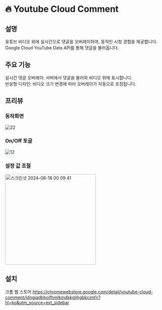 # 🔥 Youtube Cloud Comment 

## 설명
유튜브 비디오 위에 실시간으로 댓글을 오버레이하여, 동적인 시청 경험을 제공합니다.<br>
Google Cloud YouTube Data API를 통해 댓글을 불러옵니다.<br>

## 주요 기능
실시간 댓글 오버레이: 서버에서 댓글을 불러와 비디오 위에 표시합니다.<br>
반응형 디자인: 비디오 크기 변경에 따라 오버레이가 자동으로 조정됩니다.<br>

## 프리뷰
### 동작화면
![22](https://github.com/user-attachments/assets/64d9a5d2-eafe-48ba-9421-3aaba468343b)

### On/Off 토글
![12](https://github.com/user-attachments/assets/2bd88659-454b-414e-a22f-b4018c789913)

### 설정 값 조절
<img width="294" alt="스크린샷 2024-08-18 00 09 41" src="https://github.com/user-attachments/assets/d9bf7402-c80f-4220-9cf7-96016e8febd1">

## 설치
크롬 웹 스토어
https://chromewebstore.google.com/detail/youtube-cloud-comment/jdngjadbbojfhmlkmdkkgljhgbkcimfn?hl=ko&utm_source=ext_sidebar

